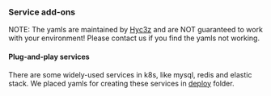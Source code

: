### Service add-ons

NOTE: The yamls are maintained by [Hyc3z](https://github.com/Hyc3z) and are NOT guaranteed to work with your environment! Please contact us if you find the yamls not working.

#### Plug-and-play services

There are some widely-used services in k8s, like mysql, redis and elastic stack. We placed yamls for creating these services in [deploy](deploy) folder.
 